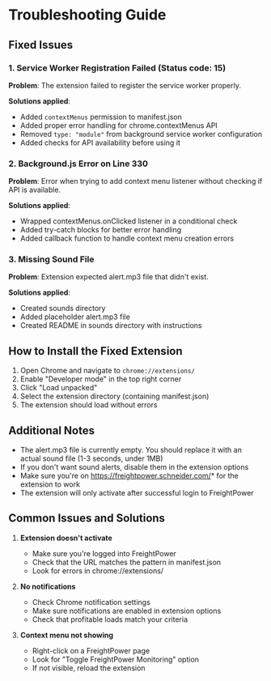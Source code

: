 # Troubleshooting Guide

## Fixed Issues

### 1. Service Worker Registration Failed (Status code: 15)
**Problem**: The extension failed to register the service worker properly.

**Solutions applied**:
- Added `contextMenus` permission to manifest.json
- Added proper error handling for chrome.contextMenus API
- Removed `type: "module"` from background service worker configuration
- Added checks for API availability before using it

### 2. Background.js Error on Line 330
**Problem**: Error when trying to add context menu listener without checking if API is available.

**Solutions applied**:
- Wrapped contextMenus.onClicked listener in a conditional check
- Added try-catch blocks for better error handling
- Added callback function to handle context menu creation errors

### 3. Missing Sound File
**Problem**: Extension expected alert.mp3 file that didn't exist.

**Solutions applied**:
- Created sounds directory
- Added placeholder alert.mp3 file
- Created README in sounds directory with instructions

## How to Install the Fixed Extension

1. Open Chrome and navigate to `chrome://extensions/`
2. Enable "Developer mode" in the top right corner
3. Click "Load unpacked"
4. Select the extension directory (containing manifest.json)
5. The extension should load without errors

## Additional Notes

- The alert.mp3 file is currently empty. You should replace it with an actual sound file (1-3 seconds, under 1MB)
- If you don't want sound alerts, disable them in the extension options
- Make sure you're on https://freightpower.schneider.com/* for the extension to work
- The extension will only activate after successful login to FreightPower

## Common Issues and Solutions

1. **Extension doesn't activate**
   - Make sure you're logged into FreightPower
   - Check that the URL matches the pattern in manifest.json
   - Look for errors in chrome://extensions/

2. **No notifications**
   - Check Chrome notification settings
   - Make sure notifications are enabled in extension options
   - Check that profitable loads match your criteria

3. **Context menu not showing**
   - Right-click on a FreightPower page
   - Look for "Toggle FreightPower Monitoring" option
   - If not visible, reload the extension